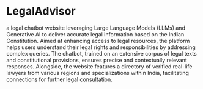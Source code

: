 # LegalAdvisor
a legal chatbot website leveraging Large Language Models (LLMs) and Generative AI to deliver accurate legal information based on the Indian Constitution. Aimed at enhancing access to legal resources, the platform helps users understand their legal rights and responsibilities by addressing complex queries. The chatbot, trained on an extensive corpus of legal texts and constitutional provisions, ensures precise and contextually relevant responses. Alongside, the website features a directory of verified real-life lawyers from various regions and specializations within India, facilitating connections for further legal consultation. 
